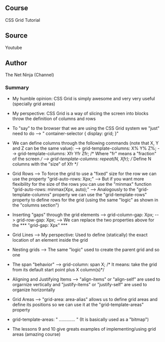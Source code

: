## Course
CSS Grid Tutorial

## Source
Youtube

## Author
The Net Ninja (Channel)

### Summary
* My humble opinion: CSS Grid is simply awesome and very very useful (specially grid areas)

* My perspective: CSS Grid is a way of slicing the screen into blocks throw the definition of columns and rows

* To "say" to the browser that we are using the CSS Grid system we "just" need to do --> " container-selector { display: grid; }"

* We can define columns through the following commands (note that X, Y and Z can be the same value):
--> grid-template-columns: X% Y% Z%; 
--> grid-template-columns: Xfr Yfr Zfr; /* Where "fr" means a "fraction" of the screen */
--> grid-template-columns: repeat(N, Xfr); /* Define N columns with the "size" of Xfr */

* Grid Rows
--> To force the grid to use a "fixed" size for the row we can use the property "grid-auto-rows: Xpx;"
--> But if you want more flexibility for the size of the rows you can use the "minmax" function "grid-auto-rows: minmax(Xpx, auto);"
--> Analogously to the "grid-template-columns" property we can use the "grid-template-rows" property to define rows for the grid (using the same "logic" as shown in the "columns section")

* Inserting "gaps" through the grid elements
--> grid-column-gap: Xpx;
--> grid-row-gap: Xpx;
--> We can replace the two properties above for the *** "grid-gap: Xpx" ***

* Grid Lines
--> My perspective: Used to define (statically) the exact location of an element inside the grid

* Nesting grids
--> The same "logic" used to create the parent grid and so one

* The span "behavior"
--> grid-column: span X; /* It means: take the grid from its default start point plus X column(s)*/

* Aligning and Justifying Items
--> "align-items" or "align-self" are used to orgarnize vertically and "justify-items" or "justify-self" are used to organize horizontally

* Grid Areas
--> "grid-area: area-alias" allows us to define grid areas and define its positions so we can use it at the "grid-template-areas" property
* grid-template-areas: " ............. " (It is basically used as a "bitmap")

* The lessons 9 and 10 give greats examples of implementing/using grid areas (amazing course)